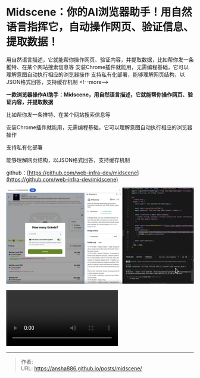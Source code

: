 # Midscene：你的AI浏览器助手！用自然语言指挥它，自动操作网页、验证信息、提取数据！

用自然语言描述，它就能帮你操作网页、验证内容，并提取数据，比如帮你发一条推特、在某个网站搜索信息等 安装Chrome插件就能用，无需编程基础，它可以理解意图自动执行相应的浏览器操作 支持私有化部署，能够理解网页结构，以JSON格式回答，支持缓存机制
&lt;!--more--&gt;

**一款浏览器操作AI助手：Midscene，用自然语言描述，它就能帮你操作网页、验证内容，并提取数据**

比如帮你发一条推特、在某个网站搜索信息等

安装Chrome插件就能用，无需编程基础，它可以理解意图自动执行相应的浏览器操作

支持私有化部署

能够理解网页结构，以JSON格式回答，支持缓存机制

github：[https://github.com/web-infra-dev/midscene](https://github.com/web-infra-dev/midscene)

![](https://raw.githubusercontent.com/ansha886/blog-images/master/Midscene.webp)

![](https://raw.githubusercontent.com/ansha886/blog-images/master/404900739-75474138-f51f-4c54-b3cf-46d61d059999.mp4)


---

> 作者:   
> URL: https://ansha886.github.io/posts/midscene/  

